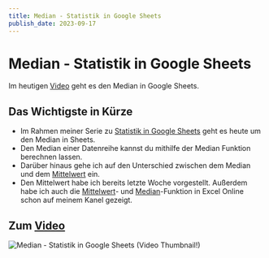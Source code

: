 ```yaml
---
title: Median - Statistik in Google Sheets
publish_date: 2023-09-17
---
```


# Median - Statistik in Google Sheets

Im heutigen [Video](https://youtu.be/Wh3u2Gmmc9M) geht es den Median in Google Sheets. 

## Das Wichtigste in Kürze

- Im Rahmen meiner Serie zu [Statistik in Google Sheets](https://www.youtube.com/playlist?list=PLIwquKwgy9HbE8JO1o2Ghv9wcYHS9uHfc) geht es heute um den Median in Sheets.
- Den Median einer Datenreihe kannst du mithilfe der Median Funktion berechnen lassen.
- Darüber hinaus gehe ich auf den Unterschied zwischen dem Median und dem [Mittelwert](https://youtu.be/hI5HJkvrwmg) ein.
- Den Mittelwert habe ich bereits letzte Woche vorgestellt. Außerdem habe ich auch die [Mittelwert](https://youtu.be/Gw6n9QdJl-E)- und [Median](https://youtu.be/Pff60IyMPDw)-Funktion in Excel Online schon auf meinem Kanel gezeigt.

## Zum [Video](https://youtu.be/Wh3u2Gmmc9M)

![Median - Statistik in Google Sheets (Video Thumbnail!)](../thumbnails/Fertig492.jpg "Median - Statistik in Google Sheets (Video Thumbnail!)")
